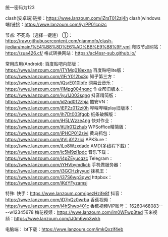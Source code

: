 统一密码为123

clash(安卓端)链接：https://wwe.lanzoum.com/iZrsT012zj4h
clash(windows端)链接：https://wwe.lanzoum.com/iyrPP01cpizc

节点:
不死鸟（选择一键连） ①：https://raw.githubusercontent.com/qianmofx/clash-jiedian/main/%E4%B8%8D%E6%AD%BB%E9%B8%9F.yml
爬取节点网站：https://zua426.cf/
格式转换网站：https://acl4ssr-sub.github.io/


常用应用(Android):
百度贴吧内部版：https://wwe.lanzoum.com/iTYMq018exna
百度贴吧lite版：https://wwe.lanzoum.com/i1FrY012bx3g
知乎第三方：https://wwe.lanzoum.com/iQsrE010lbfe
网易云音乐：https://wwe.lanzoum.com/i1Mpg004nqnc
作业帮旧版本：https://wwe.lanzoum.com/iyu1J003sqng
抖音精简版：https://wwe.lanzoum.com/id2qd012zhja
酷安VN：https://wwe.lanzoum.com/iEP2z012zi0h
哔哩哔哩play旧版本：https://wwe.lanzoum.com/ih7Dt003fggb
纸条破解版：https://wwe.lanzoum.com/iH5LWzze4ng
快对作业：https://wwe.lanzoum.com/itUlr012zhub
WPSoffice精简版：https://wwe.lanzoum.com/iPHCP012zivi
黄鸟抓包：https://wwe.lanzoum.com/itVLj012zicj
APKSure：https://wwe.lanzoum.com/iLo8Wzxdade
AMD(多线程下载)：https://wwe.lanzoum.com/ic5M9zi1pdc
音乐下载：https://wwe.lanzoum.com/i4pZEyucqzc
Telegram：https://wwe.lanzoum.com/iYHVbymdkcb
手机做服务器：https://wwe.lanzoum.com/i3GCHzkyyud
抹机王：https://wwe.lanzoum.com/i37S6wp3qwd
httpbox：https://wwe.lanzoum.com/iKdYFyzamsj

特殊:
快手：https://wwe.lanzoum.com/ipezHzife8f
抖音：https://wwe.lanzoum.com/iD7pQz0wrba
香蕉视频：https://wwe.lanzoum.com/i4hShwp401c
香蕉视频VIP账号：
16260468083----w12345678
梅花视频：https://wwe.lanzoum.com/im0WFwp3ted
玉米视频：https://wwe.lanzoum.com/iJ0m6wp3wkh

电脑端：
bt下载：https://wwe.lanzoum.com/imkQxzif4eb






